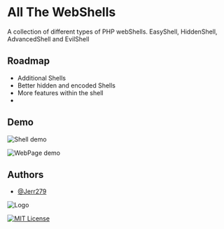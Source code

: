 
# All The WebShells

A collection of different types of PHP webShells. EasyShell, HiddenShell, AdvancedShell and EvilShell


## Roadmap

- Additional Shells
- Better hidden and encoded Shells
- More features within the shell
- 
## Demo

![Shell demo](https://imageupload.io/ib/SUbDHwGwm0aBPPu_1698927469.png)

![WebPage demo](https://imageupload.io/ib/xjGjfPuhGGfctTo_1698927469.png)


## Authors

- [@Jerr279](https://www.github.com/jerr279)


![Logo](https://imageupload.io/ib/d9l3vVpxqWdaKne_1698927556.png)


[![MIT License](https://img.shields.io/badge/License-MIT-green.svg)](https://choosealicense.com/licenses/mit/)


